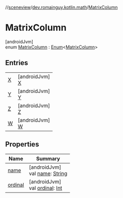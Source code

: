 //[sceneview](../../../index.md)/[dev.romainguy.kotlin.math](../index.md)/[MatrixColumn](index.md)

# MatrixColumn

[androidJvm]\
enum [MatrixColumn](index.md) : [Enum](https://kotlinlang.org/api/latest/jvm/stdlib/kotlin/-enum/index.html)&lt;[MatrixColumn](index.md)&gt;

## Entries

| | |
|---|---|
| [X](-x/index.md) | [androidJvm]<br>[X](-x/index.md) |
| [Y](-y/index.md) | [androidJvm]<br>[Y](-y/index.md) |
| [Z](-z/index.md) | [androidJvm]<br>[Z](-z/index.md) |
| [W](-w/index.md) | [androidJvm]<br>[W](-w/index.md) |

## Properties

| Name | Summary |
|---|---|
| [name](../../io.github.sceneview.texture/-texture-loader/-texture-type/-d-a-t-a/index.md#-372974862%2FProperties%2F-1571379623) | [androidJvm]<br>val [name](../../io.github.sceneview.texture/-texture-loader/-texture-type/-d-a-t-a/index.md#-372974862%2FProperties%2F-1571379623): [String](https://kotlinlang.org/api/latest/jvm/stdlib/kotlin/-string/index.html) |
| [ordinal](../../io.github.sceneview.texture/-texture-loader/-texture-type/-d-a-t-a/index.md#-739389684%2FProperties%2F-1571379623) | [androidJvm]<br>val [ordinal](../../io.github.sceneview.texture/-texture-loader/-texture-type/-d-a-t-a/index.md#-739389684%2FProperties%2F-1571379623): [Int](https://kotlinlang.org/api/latest/jvm/stdlib/kotlin/-int/index.html) |
